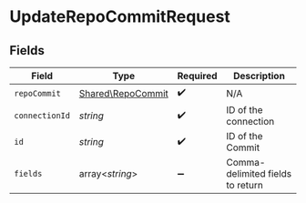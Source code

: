 # UpdateRepoCommitRequest


## Fields

| Field                                                  | Type                                                   | Required                                               | Description                                            |
| ------------------------------------------------------ | ------------------------------------------------------ | ------------------------------------------------------ | ------------------------------------------------------ |
| `repoCommit`                                           | [Shared\RepoCommit](../../Models/Shared/RepoCommit.md) | :heavy_check_mark:                                     | N/A                                                    |
| `connectionId`                                         | *string*                                               | :heavy_check_mark:                                     | ID of the connection                                   |
| `id`                                                   | *string*                                               | :heavy_check_mark:                                     | ID of the Commit                                       |
| `fields`                                               | array<*string*>                                        | :heavy_minus_sign:                                     | Comma-delimited fields to return                       |